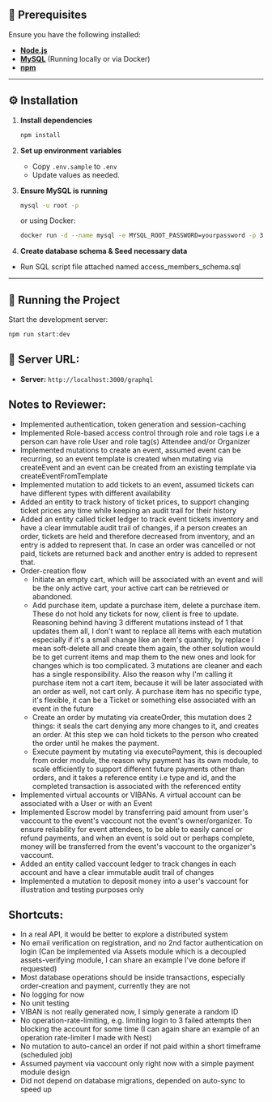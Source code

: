 ## 📌 Prerequisites

Ensure you have the following installed:

- **[Node.js](https://nodejs.org/)**
- **[MySQL](https://dev.mysql.com/downloads/mysql/)** (Running locally or via Docker)
- **[npm](https://www.npmjs.com/get-npm)**

---

## ⚙️ Installation

1. **Install dependencies**
   ```sh
   npm install
   ```

2. **Set up environment variables**
   - Copy `.env.sample` to `.env`
   - Update values as needed.

3. **Ensure MySQL is running**
   ```sh
   mysql -u root -p
   ```
   or using Docker:
   ```sh
   docker run -d --name mysql -e MYSQL_ROOT_PASSWORD=yourpassword -p 3306:3306 mysql:latest
   ```
4. **Create database schema & Seed necessary data**
  - Run SQL script file attached named access_members_schema.sql

---

## 🚀 Running the Project

Start the development server:
```sh
npm run start:dev
```

## 📡 Server URL:
- **Server:** `http://localhost:3000/graphql`

## Notes to Reviewer:
- Implemented authentication, token generation and session-caching
- Implemented Role-based access control through role and role tags i.e a person can have role User and role tag(s) Attendee and/or Organizer
- Implemented mutations to create an event, assumed event can be recurring, so an event template is created when mutating via createEvent and an event can be created from an existing template via createEventFromTemplate
- Implemented mutation to add tickets to an event, assumed tickets can have different types with different availability
- Added an entity to track history of ticket prices, to support changing ticket prices any time while keeping an audit trail for their history
- Added an entity called ticket ledger to track event tickets inventory and have a clear immutable audit trail of changes, if a person creates an order, tickets are held and therefore decreased from inventory, and an entry is added to represent that. In case an order was cancelled or not paid, tickets are returned back and another entry is added to represent that.
- Order-creation flow
  - Initiate an empty cart, which will be associated with an event and will be the only active cart, your active cart can be retrieved or abandoned.
  - Add purchase item, update a purchase item, delete a purchase item. These do not hold any tickets for now, client is free to update. Reasoning behind having 3 different mutations instead of 1 that updates them all, I don't want to replace all items with each mutation especially if it's a small change like an item's quantity, by replace I mean soft-delete all and create them again, the other solution would be to get current items and map them to the new ones and look for changes which is too complicated. 3 mutations are cleaner and each has a single responsibility. Also the reason why I'm calling it purchase item not a cart item, because it will be later associated with an order as well, not cart only. A purchase item has no specific type, it's flexible, it can be a Ticket or something else associated with an event in the future
  - Create an order by mutating via createOrder, this mutation does 2 things: it seals the cart denying any more changes to it, and creates an order. At this step we can hold tickets to the person who created the order until he makes the payment.
  - Execute payment by mutating via executePayment, this is decoupled from order module, the reason why payment has its own module, to scale efficiently to support different future payments other than orders, and it takes a reference entity i.e type and id, and the completed transaction is associated with the referenced entity
- Implemented virtual accounts or VIBANs. A virtual account can be associated with a User or with an Event
- Implemented Escrow model by transferring paid amount from user's vaccount to the event's vaccount not the event's owner/organizer. To ensure reliability for event attendees, to be able to easily cancel or refund payments, and when an event is sold out or perhaps complete, money will be transferred from the event's vaccount to the organizer's vaccount.
- Added an entity called vaccount ledger to track changes in each account and have a clear immutable audit trail of changes
- Implemented a mutation to deposit money into a user's vaccount for illustration and testing purposes only

## Shortcuts:
- In a real API, it would be better to explore a distributed system
- No email verification on registration, and no 2nd factor authentication on login (Can be implemented via Assets module which is a decoupled assets-verifying module, I can share an example I've done before if requested)
- Most database operations should be inside transactions, especially order-creation and payment, currently they are not
- No logging for now
- No unit testing
- VIBAN is not really generated now, I simply generate a random ID
- No operation-rate-limiting, e.g. limiting login to 3 failed attempts then blocking the account for some time (I can again share an example of an operation rate-limiter I made with Nest)
- No mutation to auto-cancel an order if not paid within a short timeframe (scheduled job)
- Assumed payment via vaccount only right now with a simple payment module design
- Did not depend on database migrations, depended on auto-sync to speed up
